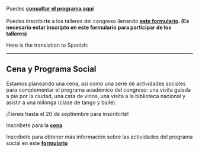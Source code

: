 
Puedes **[consultar el programa aquí](https://www.conftool.pro/tei2024/sessions.php)**
<br/> 
<br/> 
Puedes inscribirte a los talleres del congreso llenando **[este formulario](https://forms.gle/x9u3KwRQSqk5gajE8). (Es necesario estar inscripto en este formulario para participar de los talleres)**

Here is the translation to Spanish:

---

## Cena y Programa Social

Estamos planeando una cena, así como una serie de actividades sociales para complementar el programa académico del congreso: una visita guiada a pie por la ciudad, una cata de vinos, una visita a la biblioteca nacional y asistir a una milonga (clase de tango y baile).

¡Tienes hasta el 20 de septiembre para inscribirte!

Inscríbete para la **[cena](https://members.tei-c.org/event-5853644)**

Inscríbete para obtener más información sobre las actividades del programa social en este **[formulario](https://docs.google.com/forms/d/e/1FAIpQLScfLUDSrPs6072FqJ1-jg6uFyZb77Vu-rVCm4jJ3QwYCL_UXw/viewform)**

